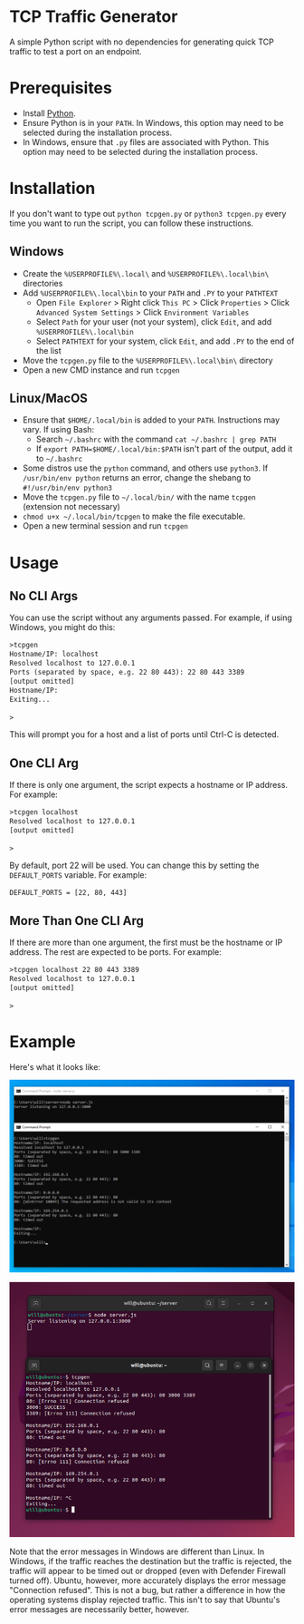 # TCP Traffic Generator
A simple Python script with no dependencies for generating quick TCP traffic to test a port on an endpoint. 

# Prerequisites
- Install [Python](https://www.python.org/).
- Ensure Python is in your `PATH`. In Windows, this option may need to be selected during the installation process.
- In Windows, ensure that `.py` files are associated with Python. This option may need to be selected during the installation process.


# Installation
If you don't want to type out `python tcpgen.py` or `python3 tcpgen.py` every time you want to run the script, you can follow these instructions.
## Windows
- Create the `%USERPROFILE%\.local\` and `%USERPROFILE%\.local\bin\` directories
- Add `%USERPROFILE%\.local\bin` to your `PATH` and `.PY` to your `PATHTEXT`
  - Open `File Explorer` > Right click `This PC` > Click `Properties` > Click `Advanced System Settings` > Click `Environment Variables`
  - Select `Path` for your user (not your system), click `Edit`, and add `%USERPROFILE%\.local\bin`
  - Select `PATHTEXT` for your system, click `Edit`, and add `.PY` to the end of the list
- Move the `tcpgen.py` file to the `%USERPROFILE%\.local\bin\` directory
- Open a new CMD instance and run `tcpgen`

## Linux/MacOS
- Ensure that `$HOME/.local/bin` is added to your `PATH`. Instructions may vary. If using Bash:
  - Search `~/.bashrc` with the command `cat ~/.bashrc | grep PATH` 
  - If `export PATH=$HOME/.local/bin:$PATH` isn't part of the output, add it to `~/.bashrc`
- Some distros use the `python` command, and others use `python3`. If `/usr/bin/env python` returns an error, change the shebang to `#!/usr/bin/env python3`
- Move the `tcpgen.py` file to `~/.local/bin/` with the name `tcpgen` (extension not necessary)
- `chmod u+x ~/.local/bin/tcpgen` to make the file executable.
- Open a new terminal session and run `tcpgen`

# Usage
## No CLI Args
You can use the script without any arguments passed. For example, if using Windows, you might do this:
```
>tcpgen
Hostname/IP: localhost
Resolved localhost to 127.0.0.1
Ports (separated by space, e.g. 22 80 443): 22 80 443 3389
[output omitted]
Hostname/IP:
Exiting...

>
```
This will prompt you for a host and a list of ports until Ctrl-C is detected.
## One CLI Arg
If there is only one argument, the script expects a hostname or IP address. For example:
```
>tcpgen localhost
Resolved localhost to 127.0.0.1
[output omitted]

>
```

By default, port 22 will be used. You can change this by setting the `DEFAULT_PORTS` variable. For example:
```
DEFAULT_PORTS = [22, 80, 443]
```

## More Than One CLI Arg
If there are more than one argument, the first must be the hostname or IP address. The rest are expected to be ports. For example:
```
>tcpgen localhost 22 80 443 3389
Resolved localhost to 127.0.0.1
[output omitted]

>
```

# Example
Here's what it looks like:

![Windows](./.github/windows_example.png)

![Ubuntu](./.github/ubuntu_example.png)

Note that the error messages in Windows are different than Linux. In Windows, if the traffic reaches the destination but the traffic is rejected, the traffic will appear to be timed out or dropped (even with Defender Firewall turned off). Ubuntu, however, more accurately displays the error message "Connection refused". This is not a bug, but rather a difference in how the operating systems display rejected traffic. This isn't to say that Ubuntu's error messages are necessarily better, however.
